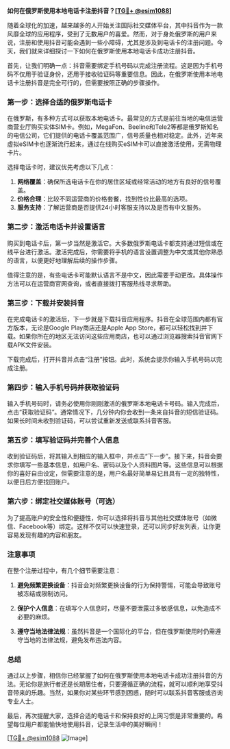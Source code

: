 **如何在俄罗斯使用本地电话卡注册抖音？[[TG💪+ @esim1088](https://t.me/s/esim1088)]**

随着全球化的加速，越来越多的人开始关注国际社交媒体平台，其中抖音作为一款风靡全球的应用程序，受到了无数用户的喜爱。然而，对于身处俄罗斯的用户来说，注册和使用抖音可能会遇到一些小障碍，尤其是涉及到电话卡的注册问题。今天，我们就来详细探讨一下如何在俄罗斯使用本地电话卡成功注册抖音。

首先，让我们明确一点：抖音需要绑定手机号码以完成注册流程。这是因为手机号码不仅用于验证身份，还用于接收验证码等重要信息。因此，在俄罗斯使用本地电话卡注册抖音是完全可行的，但需要按照正确的步骤操作。

### 第一步：选择合适的俄罗斯电话卡

在俄罗斯，有多种方式可以获取本地电话卡。最常见的方式是前往当地的电信运营商营业厅购买实体SIM卡。例如，MegaFon、Beeline和Tele2等都是俄罗斯知名的电信公司，它们提供的电话卡覆盖范围广，信号质量也相对稳定。此外，近年来虚拟eSIM卡也逐渐流行起来，通过在线购买eSIM卡可以直接激活使用，无需物理卡片。

选择电话卡时，建议优先考虑以下几点：

1. **网络覆盖**：确保所选电话卡在你的居住区域或经常活动的地方有良好的信号覆盖。
2. **价格合理**：比较不同运营商的价格套餐，找到性价比最高的选项。
3. **服务支持**：了解运营商是否提供24小时客服支持以及是否有中文服务。

### 第二步：激活电话卡并设置语言

购买到电话卡后，第一步当然是激活它。大多数俄罗斯电话卡都支持通过短信或在线平台进行激活。激活完成后，你需要将手机的语言设置调整为中文或其他你熟悉的语言，以便更好地理解后续的操作步骤。

值得注意的是，有些电话卡可能默认语言不是中文，因此需要手动更改。具体操作方法可以在运营商官网查询，或者直接拨打客服热线寻求帮助。

### 第三步：下载并安装抖音

在完成电话卡的激活后，下一步就是下载抖音应用程序。抖音在全球范围内都有官方版本，无论是Google Play商店还是Apple App Store，都可以轻松找到并下载。如果你所在的地区无法访问这些应用商店，也可以通过浏览器搜索抖音官网下载APK文件安装。

下载完成后，打开抖音并点击“注册”按钮。此时，系统会提示你输入手机号码以完成注册。

### 第四步：输入手机号码并获取验证码

输入手机号码时，请务必使用你刚刚激活的俄罗斯本地电话卡号码。输入完成后，点击“获取验证码”。通常情况下，几分钟内你会收到一条来自抖音的短信验证码。如果长时间未收到验证码，可以尝试重新发送或联系抖音客服。

### 第五步：填写验证码并完善个人信息

收到验证码后，将其输入到相应的输入框中，并点击“下一步”。接下来，抖音会要求你填写一些基本信息，如用户名、密码以及个人资料图片等。这些信息可以根据你的喜好自由设定，但需要注意的是，用户名最好简单易记且具有一定的独特性，以便日后方便找回账户。

### 第六步：绑定社交媒体账号（可选）

为了提高账户的安全性和便捷性，你可以选择将抖音与其他社交媒体账号（如微信、Facebook等）绑定。这样不仅可以快速登录，还可以同步好友列表，让你更容易发现有趣的内容和朋友。

### 注意事项

在整个注册过程中，有几个细节需要注意：

1. **避免频繁更换设备**：抖音会对频繁更换设备的行为保持警惕，可能会导致账号被冻结或限制访问。
   
2. **保护个人信息**：在填写个人信息时，尽量不要泄露过多敏感信息，以免造成不必要的麻烦。

3. **遵守当地法律法规**：虽然抖音是一个国际化的平台，但在俄罗斯使用时仍需遵守当地的法律法规，避免发布违法内容。

### 总结

通过以上步骤，相信你已经掌握了如何在俄罗斯使用本地电话卡成功注册抖音的方法。无论你是旅行者还是长期居住者，只要遵循正确的流程，就可以顺利地享受抖音带来的乐趣。当然，如果你对某些环节感到困惑，随时可以联系抖音客服或咨询专业人士。

最后，再次提醒大家，选择合适的电话卡和保持良好的上网习惯是非常重要的。希望每位用户都能愉快地使用抖音，记录生活中的美好瞬间！

[[TG💪+ @esim1088](https://t.me/s/esim1088) ![Image](https://i.postimg.cc/4NQfJmqS/Snipaste-2025-05-13-00-14-12.png)]